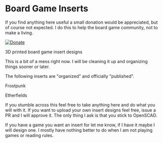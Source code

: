 # Board Game Inserts

If you find anything here useful a small donation would be appreciated, but of course not expected. I do this to help the board game community, not to make a living. 

[![Donate](https://img.shields.io/badge/Donate-PayPal-green.svg)](https://www.paypal.com/donate/?hosted_button_id=8DHN9MQWWW8UJ)

3D printed board game insert designs

This is a bit of a mess right now. I will be cleaning it up and organizing things sooner or later. 

The following inserts are "organized" and officially "published".

Frostpunk

Etherfields

If you stumble across this feel free to take anything here and do what you will with it. If you want to upload your own insert designs feel free, issue a PR and I will approve it. The only thing I ask is that you stick to OpenSCAD. 

If you have a game you want an insert for let me know, if I have it maybe I will design one. I mostly have nothing better to do when I am not playing games or reading rules.
